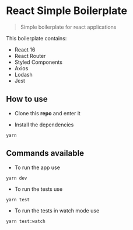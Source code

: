 # React Simple Boilerplate

> Simple boilerplate for react applications

This boilerplate contains:

- React 16
- React Router
- Styled Components
- Axios
- Lodash
- Jest

## How to use

- Clone this **repo** and enter it

- Install the dependencies

```
yarn
```

## Commands available

- To run the app use

```
yarn dev
```

- To run the tests use

```
yarn test
```

- To run the tests in watch mode use

```
yarn test:watch
```
